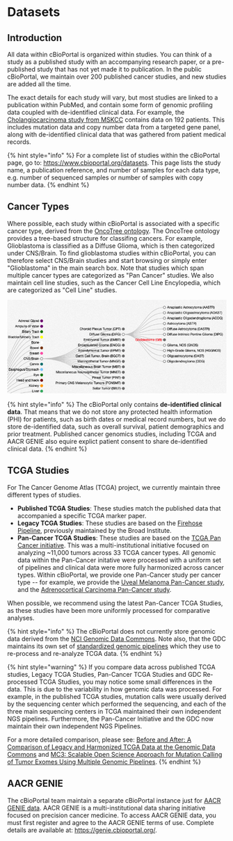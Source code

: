 # Datasets
 
## Introduction

All data within cBioPortal is organized within studies.  You can think of a study as a published study with an accompanying research paper, or a pre-published study that has not yet made it to publication.  In the public cBioPortal, we maintain over 200 published cancer studies, and new studies are added all the time.

The exact details for each study will vary, but most studies are linked to a publication within PubMed, and contain some form of genomic profiling data coupled with de-identified clinical data. For example, the [Cholangiocarcinoma study from MSKCC](https://www.cbioportal.org/study/summary?id=chol_msk_2018) contains data on 192 patients. This includes mutation data and copy number data from a targeted gene panel, along with de-identified clinical data that was gathered from patient medical records.

{% hint style="info" %}
For a complete list of studies within the cBioPortal page, go to:  https://www.cbioportal.org/datasets.  This page lists the study name, a publication reference, and number of samples for each data type, e.g. number of sequenced samples or number of samples with copy number data.
{% endhint %}

## Cancer Types

Where possible, each study within cBioPortal is associated with a specific cancer type, derived from the [OncoTree ontology](http://oncotree.mskcc.org/#/home).  The OncoTree ontology provides a tree-based structure for classifing cancers.  For example, Glioblastoma  is classified as a Diffuse Glioma, which is then categorized under CNS/Brain.  To find glioblastoma studies within cBioPortal, you can therefore select CNS/Brain studies and start browsing or simply enter "Glioblastoma" in the main search box.  Note that studies which span multiple cancer types are categorized as "Pan Cancer" studies.  We also maintain cell line studies, such as the Cancer Cell Line Encylopedia, which are categorized as "Cell Line" studies.

![OncoTree Example](img/oncotree.png)

{% hint style="info" %}
The cBioPortal only contains **de-identified clinical data**.  That means that we do not store any protected health information (PHI) for patients, such as birth dates or medical record numbers, but we do store de-identified data, such as overall survival, patient demographics and prior treatment.  Published cancer genomics studies, including TCGA and AACR GENIE also equire explict patient consent to share de-identified clinical data.
{% endhint %}

## TCGA Studies

For The Cancer Genome Atlas (TCGA) project, we currently maintain three different types of studies.

 * **Published TCGA Studies**:  These studies match the published data that accompanied a specific TCGA marker paper.
 * **Legacy TCGA Studies**:  These studies are based on the [Firehose Pipeline](https://gdac.broadinstitute.org/), previously maintained by the Broad Institute.
 * **Pan-Cancer TCGA Studies**:  These studies are based on the [TCGA Pan Cancer initiative](https://www.cell.com/pb-assets/consortium/pancanceratlas/pancani3/index.html).  This was a multi-institutional initiative focused on analyzing ~11,000 tumors across 33 TCGA cancer types.  All genomic data within the Pan-Cancer initative were processed with a uniform set of pipelines and clinical data were more fully harmonized across cancer types.  Within cBioPortal, we provide one Pan-Cancer study per cancer type -- for example, we provide the [Uveal Melanoma Pan-Cancer study](https://www.cbioportal.org/study/summary?id=uvm_tcga_pan_can_atlas_2018), and the [Adrenocortical Carcinoma Pan-Cancer study](https://www.cbioportal.org/study/summary?id=acc_tcga_pan_can_atlas_2018).

When possible, we recommend using the latest Pan-Cancer TCGA Studies, as these studies have been more uniformly processed for comparative analyses.

{% hint style="info" %}
The cBioPortal does not currently store genomic data derived from the [NCI Genomic Data Commons](https://gdc.cancer.gov/).  Note also, that the GDC maintains its own set of [standardized genomic pipelines](https://gdc.cancer.gov/about-data) which they use to re-process and re-analyze TCGA data.
{% endhint %}

{% hint style="warning" %}
If you compare data across published TCGA studies, Legacy TCGA Studies, Pan-Cancer TCGA Studies and GDC Re-processed TCGA Studies, you may notice some small differences in the data.  This is due to the variability in how genomic data was processed.  For example, in the published TCGA studies, mutation calls were usually derived by the sequencing center which performed the sequencing, and each of the three main sequencing centers in TCGA maintained their own independent NGS pipelines.  Furthermore, the Pan-Cancer Initiative and the GDC now maintain their own independent NGS Pipelines.

For a more detailed comparison, please see:  [Before and After: A Comparison of Legacy and Harmonized TCGA Data at the Genomic Data Commons](https://www.ncbi.nlm.nih.gov/pubmed/31344359) and [MC3:  Scalable Open Science Approach for Mutation Calling of Tumor Exomes Using Multiple Genomic Pipelines](https://www.ncbi.nlm.nih.gov/pmc/articles/PMC6075717/).
{% endhint %}

## AACR GENIE

The cBioPortal team maintain a separate cBioPortal instance just for [AACR GENIE data](https://www.aacr.org/professionals/research/aacr-project-genie/).  AACR GENIE is a multi-institutional data sharing initiative focused on precision cancer medicine.  To access AACR GENIE data, you must first register and agree to the AACR GENIE terms of use.  Complete details are available at:  https://genie.cbioportal.org/.